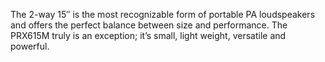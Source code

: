 The 2-way 15″ is the most recognizable form of portable PA loudspeakers and offers the perfect balance between size and performance. The PRX615M truly is an exception; it’s small, light weight, versatile and powerful.
